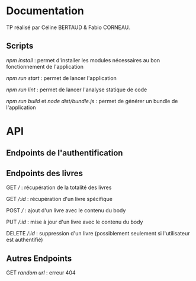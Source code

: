 # Documentation

TP réalisé par Céline BERTAUD & Fabio CORNEAU.

## Scripts

*npm install* : permet d'installer les modules nécessaires au bon fonctionnement de l'application

*npm run start* : permet de lancer l'application

*npm run lint* : permet de lancer l'analyse statique de code

*npm run build* et *node dist/bundle.js* : permet de générer un bundle de l'application  

# API

## Endpoints de l'authentification

## Endpoints des livres
GET */* : récupération de la totalité des livres

GET */:id* : récupération d'un livre spécifique 

POST */* : ajout d'un livre avec le contenu du body

PUT */:id* : mise à jour d'un livre avec le contenu du body

DELETE */:id* : suppression d'un livre (possiblement seulement si l'utilisateur est authentifié)

## Autres Endpoints
GET *random url* : erreur 404